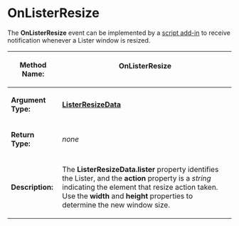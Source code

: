 # OnListerResize

The **OnListerResize** event can be implemented by a [script add-in](/Manual/scripting/script_add-ins/README.md) to receive notification whenever a Lister window is resized.

<table>
<thead><tr><th>

**Method Name:**</th><th>
OnListerResize
</th></tr></thead><tbody><tr><td>

**Argument Type:**</td><td>

**[ListerResizeData](../scripting_objects/listerresizedata.md)**
</td></tr><tr><td>

**Return Type:**</td><td>

*none*
</td></tr><tr><td>

**Description:**</td><td>

The **ListerResizeData.lister** property identifies the Lister, and the **action** property is a *string* indicating the element that resize action taken. Use the **width** and **height** properties to determine the new window size.
</td></tr></tbody>
</table>

